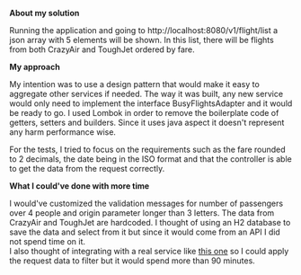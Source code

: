 **About my solution**

Running the application and going to http://localhost:8080/v1/flight/list a json array with 5 elements will be shown.
In this list, there will be flights from both CrazyAir and ToughJet ordered by fare.

**My approach**

My intention was to use a design pattern that would make it easy to aggregate other services if needed.
The way it was built, any new service would only need to implement the interface BusyFlightsAdapter and it would be ready to go.
I used Lombok in order to remove the boilerplate code of getters, setters and builders. Since it uses java aspect it doesn't represent any harm performance wise.

For the tests, I tried to focus on the requirements such as the fare rounded to 2 decimals, the date being in the ISO format and that the controller is able to get the data from the request correctly.

**What I could've done with more time**

I would've customized the validation messages for number of passengers over 4 people and origin parameter longer than 3 letters.
The data from CrazyAir and ToughJet are hardcoded.
I thought of using an H2 database to save the data and select from it but since it would come from an API I did not spend time on it.  
I also thought of integrating with a real service like [this one](https://developer.lufthansa.com/docs/read/api_basics/Building_a_Request) so I could apply the request data to filter but it would spend more than 90 minutes.
 
